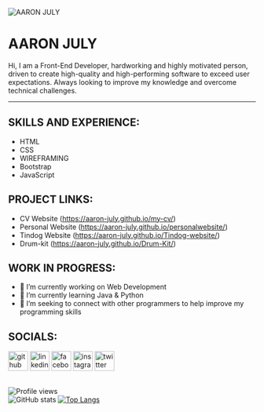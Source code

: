 

![AARON JULY](https://www.linkedin.com/in/aaron-july/overlay/background-image/)

# AARON JULY


Hi, I am a Front-End Developer, hardworking and highly motivated person, driven to create high-quality and high-performing software to exceed user expectations.  Always looking to improve my knowledge and overcome technical challenges.

<hr>

## SKILLS AND EXPERIENCE:<br>
- HTML
- CSS
- WIREFRAMING
- Bootstrap
- JavaScript

## PROJECT LINKS:

- CV Website (https://aaron-july.github.io/my-cv/)
- Personal Website (https://aaron-july.github.io/personalwebsite/)
- Tindog Website (https://aaron-july.github.io/Tindog-website/)
- Drum-kit (https://aaron-july.github.io/Drum-Kit/)

## WORK IN PROGRESS:
- 🔭 I’m currently working on Web Development 
- 🌱 I’m currently learning Java & Python 
- 🤔 I’m seeking to connect with other programmers to help improve my programming skills 

## SOCIALS:
[<img src='https://cdn.jsdelivr.net/npm/simple-icons@3.0.1/icons/github.svg' alt='github' height='40'>](https://github.com/Aaron-July)  [<img src='https://cdn.jsdelivr.net/npm/simple-icons@3.0.1/icons/linkedin.svg' alt='linkedin' height='40'>](https://www.linkedin.com/in/Aaron-July/)  [<img src='https://cdn.jsdelivr.net/npm/simple-icons@3.0.1/icons/facebook.svg' alt='facebook' height='40'>](https://www.facebook.com/july.aaron.589)  [<img src='https://cdn.jsdelivr.net/npm/simple-icons@3.0.1/icons/instagram.svg' alt='instagram' height='40'>](https://www.instagram.com/Mr.ajuly/)  [<img src='https://cdn.jsdelivr.net/npm/simple-icons@3.0.1/icons/twitter.svg' alt='twitter' height='40'>](https://twitter.com/July_Agbiaowei)  

##

![Profile views](https://gpvc.arturio.dev/Aaron-July)  
![GitHub stats](https://github-readme-stats.vercel.app/api?username=Aaron-July&show_icons=true)  [![Top Langs](https://github-readme-stats.vercel.app/api/top-langs/?username=Aaron-July)](https://github.com/anuraghazra/github-readme-stats) 
